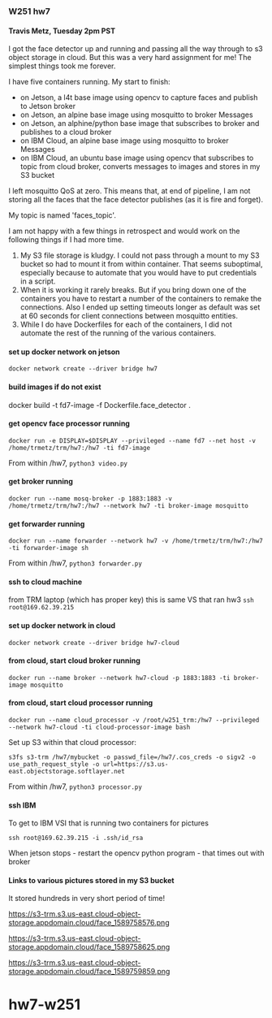 ### W251 hw7
#### Travis Metz, Tuesday 2pm PST

I got the face detector up and running and passing all the way through to s3 object storage in cloud.  But this was a very hard assignment for me!  The simplest things took me forever.

I have five containers running.  My start to finish:
- on Jetson, a l4t base image using opencv to capture faces and publish to Jetson broker
- on Jetson, an alpine base image using mosquitto to broker Messages
- on Jetson, an alphine/python base image that subscribes to broker and publishes to a cloud broker
- on IBM Cloud, an alpine base image using mosquitto to broker Messages
- on IBM Cloud, an ubuntu base image using opencv that subscribes to topic from cloud broker, converts messages to images and stores in my S3 bucket

I left mosquitto QoS at zero.  This means that, at end of pipeline, I am not storing all the faces that the face detector publishes (as it is fire and forget).

My topic is named 'faces_topic'.

I am not happy with a few things in retrospect and would work on the following things if I had more time.
1.  My S3 file storage is kludgy.  I could not pass through a mount to my S3 bucket so had to mount it from within container.  That seems suboptimal, especially because to automate that you would have to put credentials in a script.
2.  When it is working it rarely breaks.  But if you bring down one of the containers you have to restart a number of the containers to remake the connections.  Also I ended up setting timeouts longer as default was set at 60 seconds for client connections between mosquitto entities.
3.  While I do have Dockerfiles for each of the containers, I did not automate the rest of the running of the various containers.



#### set up docker network on jetson
```docker network create --driver bridge hw7```

#### build images if do not exist
docker build -t fd7-image -f Dockerfile.face_detector .


#### get opencv face processor running

```docker run -e DISPLAY=$DISPLAY --privileged --name fd7 --net host -v /home/trmetz/trm/hw7:/hw7 -ti fd7-image```

From within /hw7, ```python3 video.py```

#### get broker running

```docker run --name mosq-broker -p 1883:1883 -v /home/trmetz/trm/hw7:/hw7 --network hw7 -ti broker-image mosquitto```

#### get forwarder running

```docker run --name forwarder --network hw7 -v /home/trmetz/trm/hw7:/hw7 -ti forwarder-image sh```

From within /hw7, ```python3 forwarder.py```

#### ssh to cloud machine
from TRM laptop (which has proper key)
this is same VS that ran hw3
```ssh root@169.62.39.215```

#### set up docker network in cloud
```docker network create --driver bridge hw7-cloud```

#### from cloud, start cloud broker running

```docker run --name broker --network hw7-cloud -p 1883:1883 -ti broker-image mosquitto```

#### from cloud, start cloud processor running

```docker run --name cloud_processor -v /root/w251_trm:/hw7 --privileged --network hw7-cloud -ti cloud-processor-image bash```

Set up S3 within that cloud processor:

```s3fs s3-trm /hw7/mybucket -o passwd_file=/hw7/.cos_creds -o sigv2 -o use_path_request_style -o url=https://s3.us-east.objectstorage.softlayer.net```

From within /hw7, ```python3 processor.py```


#### ssh IBM

To get to IBM VSI that is running two containers for pictures

```ssh root@169.62.39.215 -i .ssh/id_rsa```

When jetson  stops - restart the opencv python program - that times out with broker

#### Links to various pictures stored in my S3 bucket
It stored hundreds in very short period of time!

https://s3-trm.s3.us-east.cloud-object-storage.appdomain.cloud/face_1589758576.png

https://s3-trm.s3.us-east.cloud-object-storage.appdomain.cloud/face_1589758625.png

https://s3-trm.s3.us-east.cloud-object-storage.appdomain.cloud/face_1589759859.png
# hw7-w251
